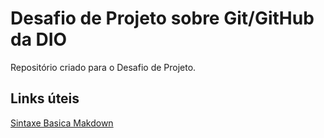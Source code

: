 # Desafio de Projeto sobre Git/GitHub da DIO
Repositório criado para o Desafio de Projeto.
## Links úteis
[Sintaxe Basica Makdown](https://www.markdownguide.org/basic-syntax/)
